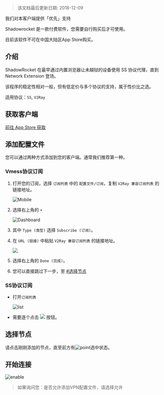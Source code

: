 > 该文档最后更新日期: 2018-12-09

<p class="info">我们对本客户端提供「优先」支持</p>

<p class="tip">Shadowrocket 是一款付费软件，您需要自行购买后才可使用。</p>
<p class="tip">目前该软件不可在中国大陆区App Store购买。</p>

## 介绍

ShadowRocket 在最早通过内置浏览器让未越狱的设备使用 SS 协议代理，直到 Network Extension 登场。

该程序的稳定性相对一般，但有低定价与多个协议的支持，属于性价比之选。

适用协议：`SS`, `V2Ray`

## 获取客户端

[前往 App Store 获取](https://itunes.apple.com/us/app/shadowrocket/id932747118?mt=8)

## 添加配置文件

您可以通过两种方式添加到您的客户端。通常我们推荐第一种。

### Vmess协议订阅

1. 打开您的订阅，选择 `订阅列表` 中的 `配置文件/订阅`，复制 `V2Ray 兼容订阅列表` 的链接地址。

	![Mobile](https://img.niconode.xyz/2018120915233773023dqQCNAVX0DEPe3W.jpg)

2. 选择右上角的 `+`

	![Dashboard](https://img.niconode.xyz/2018120915254271194wVXRZQBnhnQUnHk.png)
	
3. 其中 `Type (类型)` 选择 `Subscribe (订阅)`。
4. 在 `URL (链接)` 中粘贴 `V2Ray 兼容订阅列表` 的链接地址。

	![](https://img.niconode.xyz/2018120915261138474Q4KQ5jo6fUGsIEw.png)
	
5. 选择右上角的 `Done (完成)`。

6. 您可以直接跳过下一步，至 [#选择节点](/ios/shadowrocket?id=选择节点)

### SS协议订阅

- 打开`订阅列表`

	![list](https://img.niconode.xyz/2017121405200728910Z3YPmfhe44OJWYF.png)
	
- 需要逐个点击 ![](https://img.niconode.xyz/2018110616132762475fiX1vPnxJp7j6bA.png) 按钮。

## 选择节点

请点击刚刚添加的节点，直至前方有![point](https://img.niconode.xyz/20170724042043124931wLojyMbQdEq7k8.png)选中状态。

## 开始连接

![enable](https://img.niconode.xyz/2017072404212755518xpGw8CDAzTqNlt4.png)

> 如果询问您：是否允许添加VPN配置文件，请选择允许
